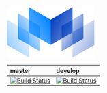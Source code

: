 [![logo](./logos/mobingi-205x119.png)](https://mobingi.co.jp/)

|master|develop|
|:-----|:------|
|[![Build Status](https://travis-ci.org/mobingilabs/sesha3.svg?branch=master)](https://travis-ci.org/mobingilabs/sesha3)|[![Build Status](https://travis-ci.org/mobingilabs/sesha3.svg?branch=develop)](https://travis-ci.org/mobingilabs/sesha3)|
